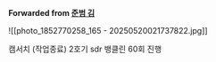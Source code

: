 **Forwarded from [준범 김](https://t.me/no_username_7008444932)**

![[photo_1852770258_165 - 20250520021737822.jpg]]

캠서치 (작업종료)
2호기 sdr 뱅클린 60회 진행